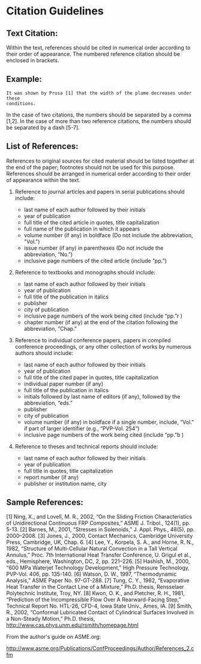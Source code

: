 # Citation Guidelines

## Text Citation:

Within the text, references should be cited in numerical order according to
their order of appearance. The numbered reference citation should be enclosed in
brackets.

## Example:

    It was shown by Prusa [1] that the width of the plume decreases under these
    conditions.

In the case of two citations, the numbers should be separated by a comma [1,2].
In the case of more than two reference citations, the numbers should be
separated by a dash [5-7].

## List of References:

References to original sources for cited material should be listed together at the end of the paper; footnotes should not be used for this purpose. References should be arranged in numerical order according to their order of appearance within the text. 

1. Reference to journal articles and papers in serial publications should
include:
    * last name of each author followed by their initials
    * year of publication
    * full title of the cited article in quotes, title capitalization
    * full name of the publication in which it appears
    * volume number (if any) in boldface (Do not include the abbreviation, "Vol.")
    * issue number (if any) in parentheses (Do not include the abbreviation, “No.”)
    * inclusive page numbers of the cited article (include “pp.”) 

2. Reference to textbooks and monographs should include:
    * last name of each author followed by their initials
    * year of publication
    * full title of the publication in italics
    * publisher
    * city of publication
    * inclusive page numbers of the work being cited (include “pp.”r )
    * chapter number (if any) at the end of the citation following the abbreviation, “Chap.”

3. Reference to individual conference papers, papers in compiled conference proceedings, or any other collection of works by numerous authors should include:
    * last name of each author followed by their initials
    * year of publication
    * full title of the cited paper in quotes, title capitalization
    * individual paper number (if any)
    * full title of the publication in italics
    * initials followed by last name of editors (if any), followed by the abbreviation, “eds.”
    * publisher
    * city of publication
    * volume number (if any) in boldface if a single number, include, “Vol.” if part of larger identifier (e.g., “PVP-Vol. 254”) 
    * inclusive page numbers of the work being cited (include “pp.”b )

4. Reference to theses and technical reports should include:
    * last name of each author followed by their initials
    * year of publication 
    * full title in quotes, title capitalization
    * report number (if any)
    * publisher or institution name, city

## Sample References:

[1] Ning, X., and Lovell, M. R., 2002, “On the Sliding Friction Characteristics of Unidirectional Continuous FRP Composites,” ASME J. Tribol., 124(1), pp. 5-13.
[2] Barnes, M., 2001, “Stresses in Solenoids,” J. Appl. Phys., 48(5), pp. 2000–2008.
[3] Jones, J., 2000, Contact Mechanics, Cambridge University Press, Cambridge, UK, Chap. 6.
[4] Lee, Y., Korpela, S. A., and Horne, R. N., 1982, “Structure of Multi-Cellular Natural Convection in a Tall Vertical Annulus,” Proc. 7th International Heat Transfer Conference, U. Grigul et al., eds., Hemisphere, Washington, DC, 2, pp. 221–226.
[5] Hashish, M., 2000, “600 MPa Waterjet Technology Development,” High Pressure Technology, PVP-Vol. 406, pp. 135-140.
[6] Watson, D. W., 1997, “Thermodynamic Analysis,” ASME Paper No. 97-GT-288.
[7] Tung, C. Y., 1982, “Evaporative Heat Transfer in the Contact Line of a Mixture,” Ph.D. thesis, Rensselaer Polytechnic Institute, Troy, NY.
[8] Kwon, O. K., and Pletcher, R. H., 1981, “Prediction of the Incompressible Flow Over A Rearward-Facing Step,” Technical Report No. HTL-26, CFD-4, Iowa State Univ., Ames, IA.
[9] Smith, R., 2002, “Conformal Lubricated Contact of Cylindrical Surfaces Involved in a Non-Steady Motion,” Ph.D. thesis, http://www.cas.phys.unm.edu/rsmith/homepage.html

From the author's guide on ASME.org:

http://www.asme.org/Publications/ConfProceedings/Author/References_2.cfm
